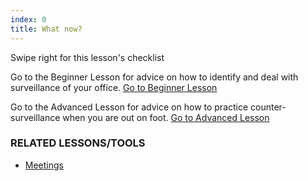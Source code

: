 ```yaml
---
index: 0
title: What now?
---
```

Swipe right for this lesson's checklist

Go to the Beginner Lesson for advice on how to identify and deal with surveillance of your office.
[Go to Beginner Lesson](umbrella://lesson/counter_surveillance/0)

Go to the Advanced Lesson for advice on how to practice counter-surveillance when you are out on foot.
[Go to Advanced Lesson](umbrella://lesson/counter_surveillance/1)

### RELATED LESSONS/TOOLS

*   [Meetings](umbrella://lesson/meetings)